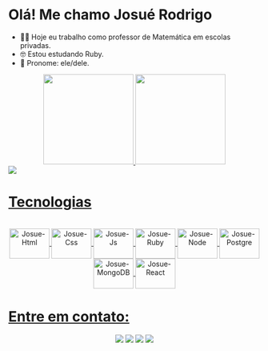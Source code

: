 # Olá! Me chamo Josué Rodrigo

- 👨‍🏫 Hoje eu trabalho como professor de Matemática em escolas privadas.
- 🤓 Estou estudando Ruby.
- 👦 Pronome: ele/dele.

<div align='center'>
<a href='https://github.com/Josuerodrigojr'>
<img height='180em' src='https://github-readme-stats.vercel.app/api?username=Josuerodrigojr&count_private=true&show_icons=true&theme=gruvbox'>
<img height='180em' src='https://github-readme-stats.vercel.app/api/top-langs/?username=Josuerodrigojr&layout=compact&theme=gruvbox'>


</div> 
 
  <img src="https://media.giphy.com/media/qgQUggAC3Pfv687qPC/giphy.gif">

 # Tecnologias
  
  <div style='display: inline_block' align='center'> <br>
       <img align='center' alt='Josue-Html' height='60' width='80' src='https://cdn.jsdelivr.net/gh/devicons/devicon/icons/html5/html5-original.svg'>
    <img align='center' alt='Josue-Css' height='60' width='80' src='https://cdn.jsdelivr.net/gh/devicons/devicon/icons/css3/css3-original.svg'>
    <img align='center' alt='Josue-Js' height='60' width='80' src='https://cdn.jsdelivr.net/gh/devicons/devicon/icons/javascript/javascript-original.svg'>
     <img align='center' alt='Josue-Ruby' height='60' width='80' src='https://cdn.jsdelivr.net/gh/devicons/devicon/icons/ruby/ruby-plain.svg'>
    <img align='center' alt='Josue-Node' height='60' width='80' src='https://cdn.jsdelivr.net/gh/devicons/devicon/icons/nodejs/nodejs-original.svg'>
   <img align='center' alt='Josue-Postgre' height='60' width='80' src='https://cdn.jsdelivr.net/gh/devicons/devicon/icons/postgresql/postgresql-original.svg'>
   <img align='center' alt='Josue-MongoDB' height='60' width='80' src='https://cdn.jsdelivr.net/gh/devicons/devicon/icons/mongodb/mongodb-original.svg'>
   <img align='center' alt='Josue-React' height='60' width='80' src='https://cdn.jsdelivr.net/gh/devicons/devicon/icons/react/react-original.svg'>
 
    
  </div>
 
 
 

 
 
 ##
 
 # Entre em contato:
 
 <div align='center'>
  <a href='mailto:josuerodrigo.jr80@gmail.com'><img src='https://img.shields.io/badge/Gmail-D14836?style=for-the-badge&logo=gmail&logoColor=white'></a>
  <a  target="_blank" href="https://wa.me/5577991657191"> <img src="https://img.shields.io/badge/WhatsApp-25D366?style=for-the-badge&logo=whatsapp&logoColor=white"></a>
   <a href='https://discord.com/channels/598312088389287971'><img src='https://img.shields.io/badge/Discord-7289DA?style=for-the-badge&logo=discord&logoColor=white'></a>
  <a href='https://www.linkedin.com/in/josue-figueiredo/'><img src='https://img.shields.io/badge/LinkedIn-0077B5?style=for-the-badge&logo=linkedin&logoColor=white'></a>
 </div>
